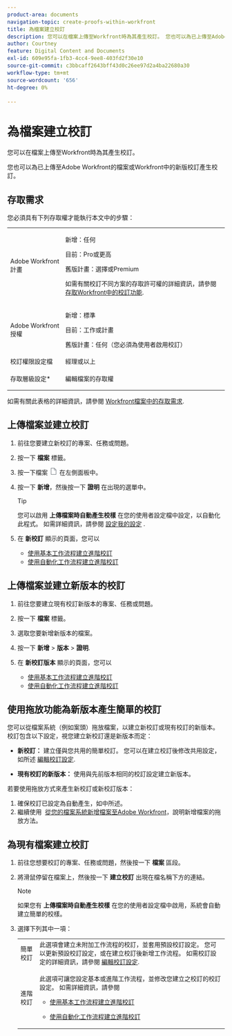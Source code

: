 ```yaml
---
product-area: documents
navigation-topic: create-proofs-within-workfront
title: 為檔案建立校訂
description: 您可以在檔案上傳至Workfront時為其產生校訂。 您也可以為已上傳至Adobe Workfront的檔案或Workfront中的新版校訂產生校訂。
author: Courtney
feature: Digital Content and Documents
exl-id: 609e95fa-1fb3-4cc4-9ee8-403fd2f30e10
source-git-commit: c3bbcaff2643bff43d0c26ee97d2a4ba22680a30
workflow-type: tm+mt
source-wordcount: '656'
ht-degree: 0%

---
```


# 為檔案建立校訂

您可以在檔案上傳至Workfront時為其產生校訂。

您也可以為已上傳至Adobe Workfront的檔案或Workfront中的新版校訂產生校訂。

<!--
If a proof fails to generate after following the steps described in the following sections, see [Troubleshoot proof creation failures](../../../review-and-approve-work/proofing/tips-tricks-and-troubleshooting/troubleshooting-proof-creation-failures.md).
-->

## 存取需求

您必須具有下列存取權才能執行本文中的步驟：

<table style="table-layout:auto"> 
 <col> 
 <col> 
 <tbody> 
  <tr> 
   <td role="rowheader">Adobe Workfront計畫</td> 
   <td> 
   <p>新增：任何 </p>
   <p>目前：Pro或更高</p> <p>舊版計畫：選擇或Premium</p> <p>如需有關校訂不同方案的存取許可權的詳細資訊，請參閱 <a href="/help/quicksilver/administration-and-setup/manage-workfront/configure-proofing/access-to-proofing-functionality.md" class="MCXref xref">存取Workfront中的校訂功能</a>.</p> </td> 
  </tr> 
  <tr> 
   <td role="rowheader">Adobe Workfront授權</td> 
   <td> 
   <p>新增：標準</p>
   <p>目前：工作或計畫</p> <p>舊版計畫：任何（您必須為使用者啟用校訂）</p> </td> 
  </tr> 
  <tr> 
   <td role="rowheader">校訂權限設定檔 </td> 
   <td>經理或以上</td> 
  </tr> 
  <tr> 
   <td role="rowheader">存取層級設定*</td> 
   <td> <p>編輯檔案的存取權</p> </td> 
  </tr> 
 </tbody> 
</table>

如需有關此表格的詳細資訊，請參閱 [Workfront檔案中的存取需求](/help/quicksilver/administration-and-setup/add-users/access-levels-and-object-permissions/access-level-requirements-in-documentation.md).

## 上傳檔案並建立校訂

1. 前往您要建立新校訂的專案、任務或問題。
1. 按一下 **檔案** 標籤。
1. 按一下檔案 ![](assets/document-icon.png) 在左側面板中。
1. 按一下 **新增**，然後按一下 **證明** 在出現的選單中。

   >[!TIP]
   >
   >您可以啟用 **上傳檔案時自動產生校樣** 在您的使用者設定檔中設定，以自動化此程式。 如需詳細資訊，請參閱 [設定我的設定](../../../workfront-basics/manage-your-account-and-profile/configuring-your-user-profile/configure-my-settings.md) .

1. 在 **新校訂** 顯示的頁面，您可以

   * [使用基本工作流程建立進階校訂](../../../review-and-approve-work/proofing/creating-proofs-within-workfront/configure-basic-proof-workflow.md)
   * [使用自動化工作流程建立進階校訂](../../../review-and-approve-work/proofing/creating-proofs-within-workfront/create-automated-proof-workflow.md)

## 上傳檔案並建立新版本的校訂

1. 前往您要建立現有校訂新版本的專案、任務或問題。
1. 按一下 **檔案** 標籤。
1. 選取您要新增新版本的檔案。
1. 按一下 **新增** > **版本** > **證明**.
1. 在 **新校訂版本** 顯示的頁面，您可以

   * [使用基本工作流程建立進階校訂](../../../review-and-approve-work/proofing/creating-proofs-within-workfront/configure-basic-proof-workflow.md)
   * [使用自動化工作流程建立進階校訂](../../../review-and-approve-work/proofing/creating-proofs-within-workfront/create-automated-proof-workflow.md)

## 使用拖放功能為新版本產生簡單的校訂

您可以從檔案系統（例如案頭）拖放檔案，以建立新校訂或現有校訂的新版本。 校訂包含以下設定，視您建立新校訂還是新版本而定：

* **新校訂：** 建立僅與您共用的簡單校訂。 您可以在建立校訂後修改共用設定，如所述 [編輯校訂設定](../../../review-and-approve-work/proofing/managing-proofs-within-workfront/edit-proof-settings.md).

* **現有校訂的新版本：** 使用與先前版本相同的校訂設定建立新版本。

若要使用拖放方式來產生新校訂或新校訂版本：

1. 確保校訂已設定為自動產生，如中所述。
1. 繼續使用  [從您的檔案系統新增檔案至Adobe Workfront](../../../documents/adding-documents-to-workfront/add-documents-from-file-system.md)，說明新增檔案的拖放方法。 

## 為現有檔案建立校訂

1. 前往您想要校訂的專案、任務或問題，然後按一下 **檔案** 區段。
1. 將滑鼠停留在檔案上，然後按一下 **建立校訂** 出現在檔名稱下方的連結。

   >[!NOTE]
   >
   >如果您有 **上傳檔案時自動產生校樣** 在您的使用者設定檔中啟用，系統會自動建立簡單的校樣。

1. 選擇下列其中一項：

   <table style="table-layout:auto"> 
    <col> 
    <col> 
    <tbody> 
     <tr> 
      <td role="rowheader">簡單校訂</td> 
      <td>此選項會建立未附加工作流程的校訂，並套用預設校訂設定。 您可以更新預設校訂設定，或在建立校訂後新增工作流程。 如需校訂設定的詳細資訊，請參閱 <a href="../../../review-and-approve-work/proofing/managing-proofs-within-workfront/edit-proof-settings.md" class="MCXref xref">編輯校訂設定</a>.</td> 
     </tr> 
     <tr> 
      <td role="rowheader">進階校訂</td> 
      <td> <p>此選項可讓您設定基本或進階工作流程，並修改您建立之校訂的校訂設定。 如需詳細資訊，請參閱 </p> 
       <ul> 
        <li> <p><a href="../../../review-and-approve-work/proofing/creating-proofs-within-workfront/configure-basic-proof-workflow.md" class="MCXref xref">使用基本工作流程建立進階校訂</a> </p> </li> 
        <li> <p><a href="../../../review-and-approve-work/proofing/creating-proofs-within-workfront/create-automated-proof-workflow.md" class="MCXref xref">使用自動化工作流程建立進階校訂</a> </p> </li> 
       </ul> </td> 
     </tr> 
    </tbody> 
   </table>
